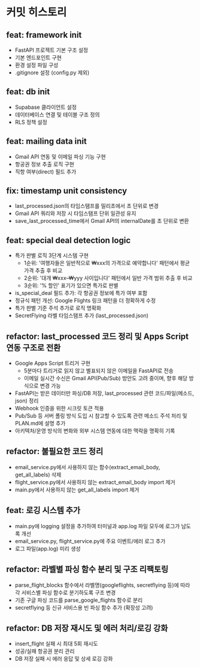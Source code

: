 # 커밋 히스토리

## feat: framework init
- FastAPI 프로젝트 기본 구조 설정
- 기본 엔드포인트 구현
- 환경 설정 파일 구성
- .gitignore 설정 (config.py 제외)

## feat: db init
- Supabase 클라이언트 설정
- 데이터베이스 연결 및 테이블 구조 정의
- RLS 정책 설정

## feat: mailing data init
- Gmail API 연동 및 이메일 파싱 기능 구현
- 항공권 정보 추출 로직 구현
- 직항 여부(direct) 필드 추가

## fix: timestamp unit consistency
- last_processed.json의 타임스탬프를 밀리초에서 초 단위로 변경
- Gmail API 쿼리와 저장 시 타임스탬프 단위 일관성 유지
- save_last_processed_time에서 Gmail API의 internalDate를 초 단위로 변환

## feat: special deal detection logic
- 특가 판별 로직 3단계 시스템 구현
  - 1순위: '여행자들은 일반적으로 ₩xxx의 가격으로 예약합니다' 패턴에서 평균 가격 추출 후 비교
  - 2순위: '대개 ₩xxx–₩yyy 사이입니다' 패턴에서 일반 가격 범위 추출 후 비교
  - 3순위: '% 할인' 표기가 있으면 특가로 판별
- is_special_deal 필드 추가: 각 항공권 정보에 특가 여부 포함
- 정규식 패턴 개선: Google Flights 링크 패턴을 더 정확하게 수정
- 특가 판별 기준 주석 추가로 로직 명확화
- SecretFlying 라벨 타임스탬프 추가 (last_processed.json)

## refactor: last_processed 코드 정리 및 Apps Script 연동 구조로 전환
- Google Apps Script 트리거 구현
  - 5분마다 트리거로 읽지 않고 별표되지 않은 이메일을 FastAPI로 전송
  - 이메일 실시간 수신은 Gmail API(Pub/Sub) 방안도 고려 중이며, 향후 해당 방식으로 변경 가능
- FastAPI는 받은 데이터만 파싱/DB 저장, last_processed 관련 코드/파일(메소드, json) 정리
- Webhook 인증을 위한 시크릿 토큰 적용
- Pub/Sub 등 서버 폴링 방식 도입 시 참고할 수 있도록 관련 메소드 주석 처리 및 PLAN.md에 설명 추가
- 아키텍처/운영 방식의 변화와 외부 시스템 연동에 대한 맥락을 명확히 기록

## refactor: 불필요한 코드 정리
- email_service.py에서 사용하지 않는 함수(extract_email_body, get_all_labels) 삭제
- flight_service.py에서 사용하지 않는 extract_email_body import 제거
- main.py에서 사용하지 않는 get_all_labels import 제거

## feat: 로깅 시스템 추가
- main.py에 logging 설정을 추가하여 터미널과 app.log 파일 모두에 로그가 남도록 개선
- email_service.py, flight_service.py에 주요 이벤트/에러 로그 추가
- 로그 파일(app.log) 미리 생성

## refactor: 라벨별 파싱 함수 분리 및 구조 리팩토링
- parse_flight_blocks 함수에서 라벨명(googleflights, secretflying 등)에 따라 각 서비스별 파싱 함수로 분기하도록 구조 변경
- 기존 구글 파싱 코드를 parse_google_flights 함수로 분리
- secretflying 등 신규 서비스용 빈 파싱 함수 추가 (확장성 고려)

## refactor: DB 저장 재시도 및 에러 처리/로깅 강화
- insert_flight 실패 시 최대 5회 재시도
- 성공/실패 항공권 분리 관리
- DB 저장 실패 시 에러 응답 및 상세 로깅 강화